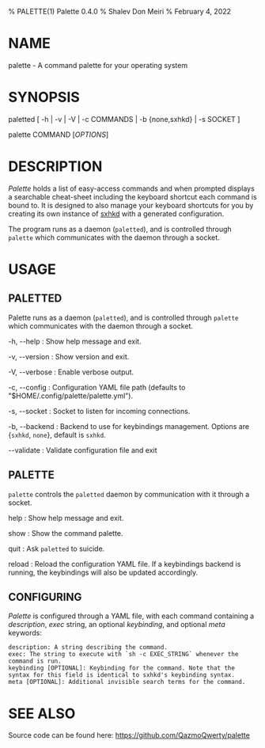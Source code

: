 % PALETTE(1) Palette 0.4.0
% Shalev Don Meiri
% February 4, 2022

# NAME

palette - A command palette for your operating system

# SYNOPSIS

paletted [ -h | -v | -V | -c COMMANDS | -b {none,sxhkd} | -s SOCKET ]

palette COMMAND [*OPTIONS*]

# DESCRIPTION

*Palette* holds a list of easy-access commands and when prompted displays a searchable cheat-sheet including the keyboard shortcut each command is bound to. It is designed to also manage your keyboard shortcuts for you by creating its own instance of [sxhkd](https://github.com/baskerville/sxhkd) with a generated configuration.

The program runs as a daemon (`paletted`), and is controlled through `palette` which communicates with the daemon through a socket.

# USAGE

## PALETTED

Palette runs as a daemon (`paletted`), and is controlled through `palette` which communicates with the daemon through a socket.

-h, \--help
:   Show help message and exit.

-v, \--version
:   Show version and exit.

-V, \--verbose
:   Enable verbose output.

-c, \--config
:   Configuration YAML file path (defaults to "$HOME/.config/palette/palette.yml").

-s, \--socket
:   Socket to listen for incoming connections.

-b, \--backend
:   Backend to use for keybindings management.
    Options are {`sxhkd`, `none`}, default is `sxhkd`.

\--validate
:   Validate configuration file and exit

## PALETTE

`palette` controls the `paletted` daemon by communication with it through a socket.

help
:   Show help message and exit.

show
:   Show the command palette.

quit
:   Ask `paletted` to suicide.

reload
:   Reload the configuration YAML file. If a keybindings backend is running, the keybindings will also be updated accordingly.

## CONFIGURING

*Palette* is configured through a YAML file, with each command containing a *description*, *exec* string, an optional *keybinding*, and optional *meta* keywords:

```
description: A string describing the command.
exec: The string to execute with `sh -c EXEC_STRING` whenever the command is run.
keybinding [OPTIONAL]: Keybinding for the command. Note that the syntax for this field is identical to sxhkd's keybinding syntax.
meta [OPTIONAL]: Additional invisible search terms for the command.
```

# SEE ALSO

Source code can be found here: 
<https://github.com/QazmoQwerty/palette>
